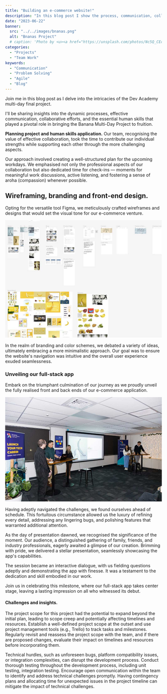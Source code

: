 ```yaml
---
title: "Building an e-commerce website!"
description: "In this blog post I show the process, communication, collaboration and human skills of the Dev Academy multi day final project."
date: "2023-06-22"
banner:
  src: "../../images/bnanas.png"
  alt: "Bnanas Project"
  # caption: 'Photo by <u><a href="https://unsplash.com/photos/Nc5Q_CEcY44">Flo</a></u>'
categories:
  - "Projects"
  - "Team Work"
keywords:
  - "Communication"
  - "Problem Solving"
  - "Agile"
  - "Blog"
---
```


Join me in this blog post as I delve into the intricacies of the Dev Academy multi-day final project.

I'll be sharing insights into the dynamic processes, effective communication, collaborative efforts, and the essential human skills that played a pivotal role in bringing the Banana Multi-Day Project to fruition.

**Planning project and human skills application.** Our team, recognising the value of effective collaboration, took the time to contribute our individual strengths while supporting each other through the more challenging aspects.

Our approach involved creating a well-structured plan for the upcoming workdays. We emphasised not only the professional aspects of our collaboration but also dedicated time for check-ins — moments for meaningful work discussions, active listening, and fostering a sense of aroha (compassion) whenever possible.

## Wireframing, branding and front-end design.

Opting for the versatile tool Figma, we meticulously crafted wireframes and designs that would set the visual tone for our e-commerce venture.

![Bnanas Project Planning](../../images/bnanasdesigning.jpg "Figma planing and design structure [caption](https://konstantin.digital).")

In the realm of branding and color schemes, we debated a variety of ideas, ultimately embracing a more minimalistic approach. Our goal was to ensure the website's navigation was intuitive and the overall user experience exuded seamlessness.

### Unveiling our full-stack app

Embark on the triumphant culmination of our journey as we proudly unveil the fully realised front and back ends of our e-commerce application.

![Bnanas Presentation](../../images/bnanapresentation.jpg "Project presentation [caption](https://konstantin.digital).")

Having adeptly navigated the challenges, we found ourselves ahead of schedule. This fortuitous circumstance allowed us the luxury of refining every detail, addressing any lingering bugs, and polishing features that warranted additional attention.

As the day of presentation dawned, we recognised the significance of the moment. Our audience, a distinguished gathering of family, friends, and industry professionals, eagerly awaited a glimpse of our creation. Brimming with pride, we delivered a stellar presentation, seamlessly showcasing the app's capabilities.

The session became an interactive dialogue, with us fielding questions adeptly and demonstrating the app with finesse. It was a testament to the dedication and skill embodied in our work.

Join us in celebrating this milestone, where our full-stack app takes center stage, leaving a lasting impression on all who witnessed its debut.

#### Challenges and insights.

The project scope for this project had the potential to expand beyond the initial plan, leading to scope creep and potentially affecting timelines and resources. Establish a well-defined project scope at the outset and use project management tools (e.g., Trello) to track tasks and milestones. Regularly revisit and reassess the project scope with the team, and if there are proposed changes, evaluate their impact on timelines and resources before incorporating them.

Technical hurdles, such as unforeseen bugs, platform compatibility issues, or integration complexities, can disrupt the development process. Conduct thorough testing throughout the development process, including unit testing, integration testing. Encourage open communication within the team to identify and address technical challenges promptly. Having contingency plans and allocating time for unexpected issues in the project timeline can mitigate the impact of technical challenges.
